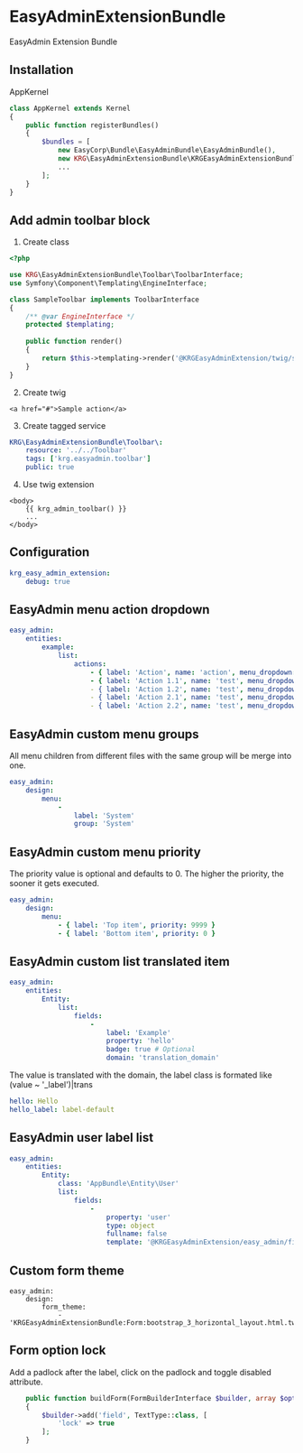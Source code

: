 # EasyAdminExtensionBundle
EasyAdmin Extension Bundle

## Installation

AppKernel
```php
class AppKernel extends Kernel
{
    public function registerBundles()
    {
        $bundles = [
            new EasyCorp\Bundle\EasyAdminBundle\EasyAdminBundle(),
            new KRG\EasyAdminExtensionBundle\KRGEasyAdminExtensionBundle(),
            ...
        ];
    }
}
```

## Add admin toolbar block

1. Create class
```php
<?php

use KRG\EasyAdminExtensionBundle\Toolbar\ToolbarInterface;
use Symfony\Component\Templating\EngineInterface;

class SampleToolbar implements ToolbarInterface
{
    /** @var EngineInterface */
    protected $templating;
    
    public function render() 
    {
        return $this->templating->render('@KRGEasyAdminExtension/twig/sample.html.twig');
    }
}
```

2. Create twig
```twig
<a href="#">Sample action</a>   
```

3. Create tagged service 
```yaml
KRG\EasyAdminExtensionBundle\Toolbar\:
    resource: '../../Toolbar'
    tags: ['krg.easyadmin.toolbar']
    public: true
```

4. Use twig extension
```twig
<body>
    {{ krg_admin_toolbar() }}
    ...
</body>
```


## Configuration

```yaml
krg_easy_admin_extension:
    debug: true
```

## EasyAdmin menu action dropdown

```yaml
easy_admin:
    entities:
        example:
            list:
                actions:
                    - { label: 'Action', name: 'action', menu_dropdown: true } # [↓]
                    - { label: 'Action 1.1', name: 'test', menu_dropdown: { name: 'Group 1' } # [Group 1 ↓]
                    - { label: 'Action 1.2', name: 'test', menu_dropdown: { name: 'Group 1' } # [Group 1 ↓]
                    - { label: 'Action 2.1', name: 'test', menu_dropdown: { name: 'Group 2' } # [Group 2 ↓]
                    - { label: 'Action 2.2', name: 'test', menu_dropdown: { name: 'Group 2' } # [Group 2 ↓]
```

## EasyAdmin custom menu groups

All menu children from different files with the same group will be merge into one.

```yaml
easy_admin:
    design:
        menu:
            -
                label: 'System'
                group: 'System'
```

## EasyAdmin custom menu priority

The priority value is optional and defaults to 0. The higher the priority, the sooner it gets executed.

```yaml
easy_admin:
    design:
        menu:
            - { label: 'Top item', priority: 9999 }
            - { label: 'Bottom item', priority: 0 }
```


## EasyAdmin custom list translated item

```yaml
easy_admin:
    entities:
        Entity:
            list:
                fields:
                    -
                        label: 'Example'
                        property: 'hello'
                        badge: true # Optional
                        domain: 'translation_domain'
```

The value is translated with the domain, the label class is formated like (value ~ '_label')|trans

```yaml
hello: Hello
hello_label: label-default
```

## EasyAdmin user label list

```yaml
easy_admin:
    entities:
        Entity:
            class: 'AppBundle\Entity\User'
            list:
                fields:
                    -
                        property: 'user'
                        type: object
                        fullname: false
                        template: '@KRGEasyAdminExtension/easy_admin/field_user.html.twig'
````

## Custom form theme

```
easy_admin:
    design:
        form_theme:
            - 'KRGEasyAdminExtensionBundle:Form:bootstrap_3_horizontal_layout.html.twig'
```

## Form option lock

Add a padlock after the label, click on the padlock and toggle disabled attribute.

```php
    public function buildForm(FormBuilderInterface $builder, array $options)
    {
        $builder->add('field', TextType::class, [
            'lock' => true
        ];
    }
```
